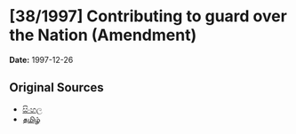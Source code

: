 # [38/1997] Contributing to guard over the Nation (Amendment)

**Date:** 1997-12-26

## Original Sources

- [සිංහල](https://documents.gov.lk/view/acts/1997/12/38-1997_S.pdf)
- [தமிழ்](https://documents.gov.lk/view/acts/1997/12/38-1997_T.pdf)

